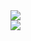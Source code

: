 <img src="https://github.com/user-attachments/assets/d9d3f344-d309-4fcc-8151-4d2ef4188f1a" />
<br> 


<img src="https://github.com/user-attachments/assets/59920ff2-8ded-4170-ad8f-8382461d2333" />
